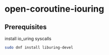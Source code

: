 # open-coroutine-iouring

## Prerequisites

install io_uring syscalls
```bash
sudo dnf install liburing-devel
```

